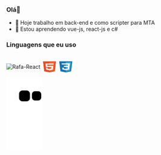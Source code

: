 ### Olá👋

- 🔭 Hoje trabalho em back-end e como scripter para MTA
- 🌱 Estou aprendendo vue-js, react-js e c#

### Linguagens que eu uso
<div style="display: inline_block"><br>
  <img align="center" alt="Rafa-React" height="30" width="40" src="https://raw.githubusercontent.com/devicons/devicon/master/icons/react/php-original.svg">
  <img align="center" alt="Rafa-HTML" height="30" width="40" src="https://raw.githubusercontent.com/devicons/devicon/master/icons/html5/html5-original.svg">
  <img align="center" alt="Rafa-CSS" height="30" width="40" src="https://raw.githubusercontent.com/devicons/devicon/master/icons/css3/css3-original.svg">
</div>

<div>

![Snake animation](https://github.com/rafaballerini/rafaballerini/blob/output/github-contribution-grid-snake.svg)

</div>
